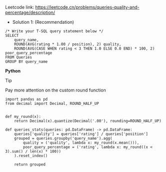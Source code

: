 Leetcode link: https://leetcode.cn/problems/queries-quality-and-percentage/description/ 

- Solution 1: (Recommendation)
```
/* Write your T-SQL query statement below */
SELECT 
    query_name,
    ROUND(AVG(rating * 1.00 / position), 2) quality,
    ROUND(AVG(CASE WHEN rating < 3 THEN 1.0 ELSE 0.0 END) * 100, 2) poor_query_percentage
FROM Queries
GROUP BY query_name
```
**Python**
> [!TIP]
> Pay more attention on the custom round function
```
import pandas as pd
from decimal import Decimal, ROUND_HALF_UP


def my_round(x):
    return Decimal(x).quantize(Decimal('.00'), rounding=ROUND_HALF_UP)

def queries_stats(queries: pd.DataFrame) -> pd.DataFrame:
    queries['quality'] = queries['rating'] / queries['position']
    grouped = queries.groupby('query_name').agg(
        quality = ('quality', lambda x: my_round(x.mean())),
        poor_query_percentage = ('rating', lambda x: my_round((x < 3).sum() / len(x) * 100))
    ).reset_index()

    return grouped
    
```
